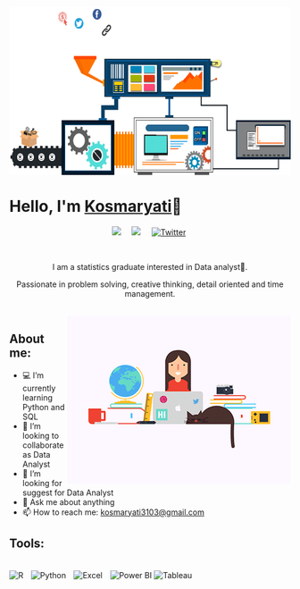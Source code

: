 <img align="center" alt="GIF" src="https://github.com/Kosmaryati13/Kosmaryati13/blob/main/Gif.gif?raw=true" width="900" height="300" />

<br>

# Hello, I'm [Kosmaryati](https://kosmaryati.wordpress.com/)👋

<p align="center">
<a href="https://www.linkedin.com/in/kosmaryati/"><img src="https://img.shields.io/badge/linkedin-%230077B5.svg?&style=for-the-badge&logo=linkedin&logoColor=white" /></a>&nbsp;&nbsp;&nbsp;&nbsp;
<a href="mailto:kosmaryati3103@gmail.com?subject=Olá%20Stefany"><img src="https://img.shields.io/badge/gmail-%23D14836.svg?&style=for-the-badge&logo=gmail&logoColor=white" /></a>&nbsp;&nbsp;&nbsp;&nbsp;
<a href="https://twitter.com/kosmaryati_313"><img src="https://img.shields.io/badge/Twitter-1DA1F2?style=for-the-badge&logo=twitter&logoColor=white" alt="Twitter" /></a>&nbsp;
</p>

<br>

<p align="center">I am a statistics graduate interested in Data analyst💙.</p>
<p align="center">Passionate in problem solving, creative thinking, detail oriented
and time management.</p>
<br>

<img align="right" alt="GIF" src="https://github.com/Kosmaryati13/Kosmaryati13/blob/main/Gif1.gif?raw=true" width="400" height="300" />

## About me:

- 💻 I’m currently learning Python and SQL
- 👯 I’m looking to collaborate as Data Analyst
- 🤔 I’m looking for suggest for Data Analyst
- 💬 Ask me about anything
- 📫 How to reach me: kosmaryati3103@gmail.com

## Tools:

<p>
<br />
<img align="center" alt="R" width="30px" src="https://upload.wikimedia.org/wikipedia/commons/thumb/1/1b/R_logo.svg/640px-R_logo.svg.png?20100317150552" style="padding-right:10px;" />
<img align="center" alt="Python" width="30px" src="https://upload.wikimedia.org/wikipedia/commons/thumb/c/c3/Python-logo-notext.svg/110px-Python-logo-notext.svg.png?20100317150552" style="padding-right:10px;" />
<img align="center" alt="Excel" width="30px" src="https://is2-ssl.mzstatic.com/image/thumb/Purple126/v4/a8/fd/5a/a8fd5a84-c6f1-355f-3b9f-6e86598efaa3/XCEL.png/1200x630bb.png" style="padding-right:10px;" />
<img align="center" alt="Power BI" width="30px" src="https://powerbi.microsoft.com/pictures/application-logos/svg/powerbi.svg" style="padding-right:0px;" />
<img align="center" alt="Tableau" width="50px" src="https://logos-world.net/wp-content/uploads/2021/10/Tableau-Symbol.png" style="padding-right:10px;" />
</p>
<br />

